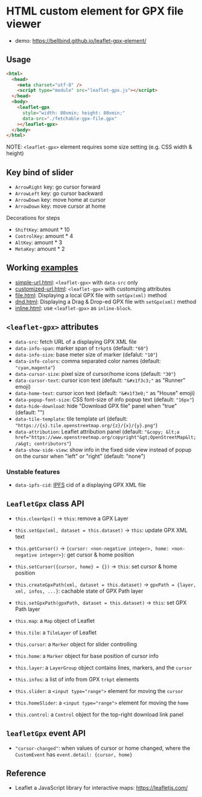 # HTML custom element for GPX file viewer <leaflet-gpx>

- demo: https://bellbind.github.io/leaflet-gpx-element/

## Usage

```html
<html>
  <head>
    <meta charset="utf-8" />
    <script type="module" src="leaflet-gpx.js"></script>
  </head>
  <body>
    <leaflet-gpx
      style="width: 80vmin; height: 80vmin;"
      data-src="./fetchable-gpx-file.gpx"
    ></leaflet-gpx>
  </body>
</html>
```

NOTE: `<leaflet-gpx>` element requires some size setting (e.g. CSS width & height)

## Key bind of slider

- `ArrowRight` key: go cursor forward
- `ArrowLeft` key: go cursor backward
- `ArrowDown` key: move home at cursor
- `ArrowDown` key: move cursor at home

Decorations for steps

- `ShiftKey`: amount * 10 
- `ControlKey`: amount * 4 
- `AltKey`: amount * 3
- `MetaKey`: amount * 2

## Working [examples](./examples/)

- [simple-url.html](https://bellbind.github.io/leaflet-gpx-element/examples/simple-url.html): `<leaflet-gpx>` with `data-src` only
- [customized-url.html](https://bellbind.github.io/leaflet-gpx-element/examples/customized-url.html): `<leaflet-gpx>` with customzing attributes
- [file.html](https://bellbind.github.io/leaflet-gpx-element/examples/file.html): Displaying a local GPX file with `setGpx(xml)` method
- [dnd.html](https://bellbind.github.io/leaflet-gpx-element/examples/dnd.html): Displaying a Drag & Drop-ed GPX file with `setGpx(xml)` method
- [inline.html](https://bellbind.github.io/leaflet-gpx-element/examples/inline.html): use `<leaflet-gpx>` as `inline-block`.

## `<leaflet-gpx>` attributes

- `data-src`: fetch URL of a displaying GPX XML file
- `data-info-span`: marker span of `trkpt`s (default: `"60"`) 
- `data-info-size`: base meter size of marker (defalut: `"10"`)
- `data-info-colors`: comma separated color names (default: `"cyan,magenta"`)
- `data-cursor-size`: pixel size of cursor/home icons (default: `"30"`)
- `data-cursor-text`: cursor icon text (default: `"&#x1f3c3;"` as "Runner" emoji)
- `data-home-text`: cursor icon text (default: `"&#x1f3e0;"` as "House" emoji)
- `data-popup-font-size`: CSS font-size of info popup text (default: `"16px"`)
- `data-hide-download`: hide "Download GPX file" panel when "true" (default: "")
- `data-tile-template`: tile template url (default: `"https://{s}.tile.openstreetmap.org/{z}/{x}/{y}.png"`)
- `data-attribution`: Leaflet attribution panel (default: `"&copy; &lt;a href="https://www.openstreetmap.org/copyright"&gt;OpenStreetMap&lt;/a&gt; contributors"`)
- `data-show-side-view`: show info in the fixed side view instead of popup on the cursor when "left" or "right" (default: "none")

### Unstable features

- `data-ipfs-cid`: [IPFS](http://ipfs.io/) cid of a displaying GPX XML file

## `LeafletGpx` class API

- `this.clearGpx()` -> `this`: remove a GPX Layer
- `this.setGpx(xml, dataset = this.dataset)` -> `this`: update GPX XML text
- `this.getCursor()` -> `{cursor: <non-negative integer>, home: <non-negative integer>}`: get cursor & home position
- `this.setCursor({cursor, home} = {})` -> `this`: set cursor & home position
- `this.createGpxPath(xml, dataset = this.dataset)` -> `gpxPath = {layer, xml, infos, ...}`: cachable state of GPX Path layer
- `this.setGpxPath(gpxPath, dataset = this.dataset)` -> `this`: set GPX Path layer 

- `this.map`: a `Map` object of Leaflet
- `this.tile`: a `TileLayer` of Leaflet
- `this.cursor`: a `Marker` object for slider controlling
- `this.home`: a `Marker` object for base position of cursor info
- `this.layer`: a `LayerGroup` object contains lines, markers, and the `cursor`
- `this.infos`: a list of info from GPX `trkpt` elements
- `this.slider`: a `<input type="range">` element for moving the `cursor`
- `this.homeSlider`: a `<input type="range">` element for moving the `home`
- `this.control`: a `Control` object for the top-right download link panel

## `leafletGpx` event API

- `"cursor-changed"`: when values of cursor or home changed, where the `CustomEvent` has `event.detail: {cursor, home}`

## Reference

- Leaflet a JavaScript library for interactive maps: https://leafletjs.com/
